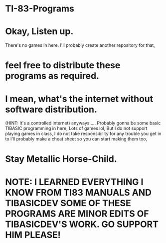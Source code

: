 # TI-83-Programs
# Okay, Listen up.
There's no games in here. I'll probably create another repository for that,
# feel free to distribute these programs as required.
# I mean, what's the internet without software distribution.
(HINT: It's a controlled internet)
anyways.....
Probably gonna be some basic TIBASIC programming in here, Lots of games lol,
But I do not support playing games in class, I do not take responsibility for any trouble you get in to
I'll probably make a cheat sheet so you can start making them too,
# Stay Metallic Horse-Child.
# NOTE: I LEARNED EVERYTHING I KNOW FROM TI83 MANUALS AND TIBASICDEV SOME OF THESE PROGRAMS ARE MINOR EDITS OF TIBASICDEV'S WORK. GO SUPPORT HIM PLEASE!

